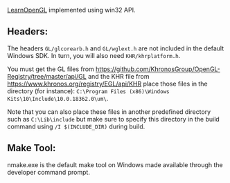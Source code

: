 [LearnOpenGL](https://learnopengl.com/) implemented using win32 API.

## Headers:

The headers `GL/glcorearb.h` and `GL/wglext.h` are not included in the default Windows SDK. In turn, you will also need `KHR/khrplatform.h`.

You must get the GL files from https://github.com/KhronosGroup/OpenGL-Registry/tree/master/api/GL and the KHR file from https://www.khronos.org/registry/EGL/api/KHR place those files in the directory (for instance): `C:\Program Files (x86)\Windows Kits\10\Include\10.0.18362.0\um\`. 

Note that you can also place these files in another predefined directory such as `C:\Lib\include` but make sure to specify this directory in the build command using `/I $(INCLUDE_DIR)` during build.

## Make Tool:
nmake.exe is the default make tool on Windows made available through the developer command prompt.
